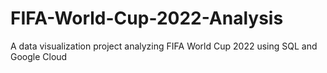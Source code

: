 # FIFA-World-Cup-2022-Analysis
A data visualization project analyzing FIFA World Cup 2022 using SQL and Google Cloud
